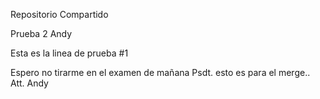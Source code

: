 Repositorio Compartido

Prueba 2 Andy

Esta es la linea de prueba #1


Espero no tirarme en el examen de mañana
Psdt. esto es para el merge.. 
        Att. Andy

